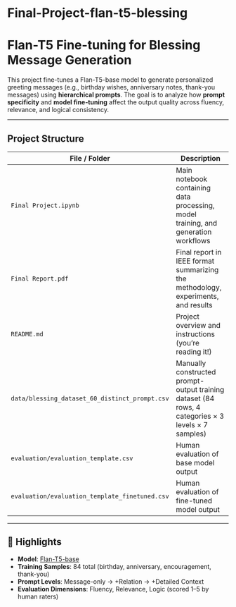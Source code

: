 # Final-Project-flan-t5-blessing
# Flan-T5 Fine-tuning for Blessing Message Generation

This project fine-tunes a Flan-T5-base model to generate personalized greeting messages (e.g., birthday wishes, anniversary notes, thank-you messages) using **hierarchical prompts**. The goal is to analyze how **prompt specificity** and **model fine-tuning** affect the output quality across fluency, relevance, and logical consistency.

---

## Project Structure

| File / Folder | Description |
|---------------|-------------|
| `Final Project.ipynb` | Main notebook containing data processing, model training, and generation workflows |
| `Final Report.pdf` | Final report in IEEE format summarizing the methodology, experiments, and results |
| `README.md` | Project overview and instructions (you’re reading it!) |
| `data/blessing_dataset_60_distinct_prompt.csv` | Manually constructed prompt-output training dataset (84 rows, 4 categories × 3 levels × 7 samples) |
| `evaluation/evaluation_template.csv` | Human evaluation of base model output |
| `evaluation/evaluation_template_finetuned.csv` | Human evaluation of fine-tuned model output |

---

## 🧠 Highlights

- **Model**: [Flan-T5-base](https://huggingface.co/google/flan-t5-base)
- **Training Samples**: 84 total (birthday, anniversary, encouragement, thank-you)
- **Prompt Levels**: Message-only → +Relation → +Detailed Context
- **Evaluation Dimensions**: Fluency, Relevance, Logic (scored 1–5 by human raters)
